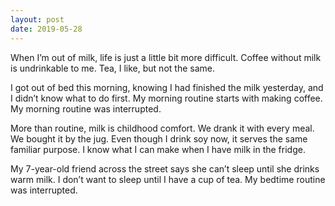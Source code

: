 ```yaml
---
layout: post
date: 2019-05-28
---
```


When I’m out of milk, life is just a little bit more difficult. Coffee without milk is undrinkable to me. Tea, I like, but not the same. 

I got out of bed this morning, knowing I had finished the milk yesterday, and I didn’t know what to do first. My morning routine starts with making coffee. My morning routine was interrupted. 

More than routine, milk is childhood comfort. We drank it with every meal. We bought it by the jug. Even though I drink soy now, it serves the same familiar purpose. I know what I can make when I have milk in the fridge. 

My 7-year-old friend across the street says she can’t sleep until she drinks warm milk. I don’t want to sleep until I have a cup of tea. My bedtime routine was interrupted. 
